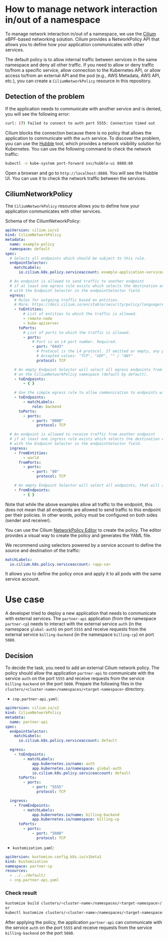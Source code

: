 How to manage network interaction in/out of a namespace
=

To manage network interaction in/out of a namespace, we use the [Cilium](https://cilium.io/) eBPF-based networking
solution. Cilium provides a NetworkPolicy API that allows you to define how your application communicates with other
services.

The default policy is to allow internal traffic between services in the same namespace and deny all other traffic.
If you need to allow or deny traffic to/from a specific service, allow connection to the Kubernetes API, or allow access
to/from an external API and the pod (e.g., AWS Metadata, AWS API, etc.), you can create a `CiliumNetworkPolicy` resource
in this repository.

## Detection of the problem

If the application needs to communicate with another service and is denied, you will see the following error:

```bash
curl: (7) Failed to connect to auth port 5555: Connection timed out
```

Cilium blocks the connection because there is no policy that allows the application to communicate with the `auth`
service. To discover the problem, you can use
the [Hubble](https://docs.cilium.io/en/stable/overview/intro/#what-is-hubble) tool, which provides a network visibility
solution for Kubernetes.
You can use the following command to check the network traffic:

```bash
kubectl -n kube-system port-forward svc/hubble-ui 8888:80
```

Open a browser and go to `http://localhost:8888`. You will see the Hubble UI.
You can use it to check the network traffic between the services.

## CiliumNetworkPolicy

The `CiliumNetworkPolicy` resource allows you to define how your application communicates with other services.

Schema of the CiliumNetworkPolicy:

```yaml
apiVersion: cilium.io/v2
kind: CiliumNetworkPolicy
metadata:
  name: example-policy
  namespace: default
spec:
  # Selects all endpoints which should be subject to this rule.
  endpointSelector:
    matchLabels:
      io.cilium.k8s.policy.serviceaccount: example-application-serviceaccount

  # An endpoint is allowed to send traffic to another endpoint 
  # if at least one egress rule exists which selects the destination endpoint 
  # with the Endpoint Selector in the endpointSelector field.
  egress:
    # Rules for outgoing traffic based on entities.
    # More: https://docs.cilium.io/en/stable/security/policy/language/#entities-based
    - toEntities:
        # List of entities to which the traffic is allowed.
        - remote-node
        - kube-apiserver
      toPorts:
        # List of ports to which the traffic is allowed.
        - ports:
            # Port is an L4 port number. Required.
            - port: "6443"
              # Protocol is the L4 protocol. If omitted or empty, any protocol
              # Accepted values: "TCP", "UDP", "" / "ANY"
              protocol: TCP

    # An empty Endpoint Selector will select all egress endpoints from an endpoint based 
    # on the CiliumNetworkPolicy namespace (default by default).
    - toEndpoints:
        - { }

    # Use the simple egress rule to allow communication to endpoints with the label role=backend
    - toEndpoints:
        - matchLabels:
            role: backend
      toPorts:
        - ports:
            - port: "8000"
              protocol: TCP

  # An endpoint is allowed to receive traffic from another endpoint
  # if at least one ingress rule exists which selects the destination endpoint 
  # with the Endpoint Selector in the endpointSelector field.
  ingress:
    - fromEntities:
        - world
      fromPorts:
        - ports:
            - port: "80"
              protocol: TCP

    # An empty Endpoint Selector will select all endpoints, that will allow all ingress traffic to an endpoint may be done
    - fromEndpoints:
        - { }
```

Note that while the above examples allow all traffic to the endpoint, this does not mean that all endpoints are allowed
to send traffic to this endpoint per their policies.
In other words, policy must be configured on both sides (sender and receiver).

You can use the Cilium [NetworkPolicy Editor](https://editor.networkpolicy.io/) to create the policy.
The editor provides a visual way to create the policy and generates the YAML file.

We recommend using selectors powered by a service account to define the source and destination of the traffic:

```yaml
matchLabels:
  io.cilium.k8s.policy.serviceaccount: <app-sa>
```

It allows you to define the policy once and apply it to all pods with the same service account.

# Use case

A developer tried to deploy a new application that needs to communicate with external services.
The `partner-api` application (from the namespace `partner-cp`) needs to interact with the external service `auth`
(in the namespace `global-auth`) on port `5555` and receive requests from the external service `billing-backend`
(in the namespace `billing-cp`) on port `5080`.

## Decision

To decide the task, you need to add an external Cilium network policy. The policy should allow the application
`partner-api` to communicate with the service `auth` on the port `5555` and receive requests from the service
`billing-backend` on the port `5080`.
Prepare the following files in the `clusters/<cluster-name>/namespaces/<target-namespace>` directory.

- `cnp.partner-api.yaml`:

```yaml
apiVersion: cilium.io/v2
kind: CiliumNetworkPolicy
metadata:
  name: partner-api
spec:
  endpointSelector:
    matchLabels:
      io.cilium.k8s.policy.serviceaccount: default

  egress:
    - toEndpoints:
        - matchLabels:
            app.kubernetes.io/name: auth
            app.kubernetes.io/namespace: global-auth
            io.cilium.k8s.policy.serviceaccount: default
      toPorts:
        - ports:
            - port: "5555"
              protocol: TCP

  ingress:
    - fromEndpoints:
        - matchLabels:
            app.kubernetes.io/name: billing-backend
            app.kubernetes.io/namespace: billing-cp
      toPorts:
        - ports:
            - port: "5080"
              protocol: TCP
```

- `kustomization.yaml`:

```yaml
apiVersion: kustomize.config.k8s.io/v1beta1
kind: Kustomization
namespace: partner-cp
resources:
  - ../../default/
  - cnp.partner-api.yaml
```

### Check result

```bash
kustomize build clusters/<cluster-name>/namespaces/<target-namespace>/
or
kubectl kustomize clusters/<cluster-name>/namespaces/<target-namespace>/
```

After applying the policy, the application `partner-api` can communicate with the service `auth` on the port `5555`
and receive requests from the service `billing-backend` on the port `5080`.
